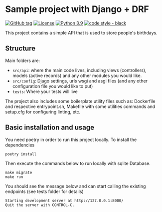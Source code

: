 # Sample project with Django + DRF

[![GitHub tag](https://img.shields.io/github/tag/rodgomes/drf-quickstart?include_prereleases=&sort=semver&color=blue)](https://github.com/rodgomes/drf-quickstart/releases/)
[![License](https://img.shields.io/badge/License-Apache_2.0-blue.svg)](https://opensource.org/licenses/Apache-2.0)
[![Python 3.9](https://img.shields.io/badge/python-3.9-blue.svg)](https://www.python.org/downloads/release/python-390/)
[![code style - black](https://img.shields.io/badge/code_style-black-blue)](https://black.readthedocs.io/ "Go to Black homepage")

This project contains a simple API that is used to store people's birthdays. 

## Structure
Main folders are: 
- `src/api`: where the main code lives, including views (controllers), models (active records) and any other modules you would like.
- `src/config`: Djago settings, urls wsgi and asgi files (and any other configuration file you would like to put)
- `tests`: Where your tests will live

The project also includes some boilerplate utility files such as: Dockerfile and respective entrypoint.sh, Makefile with some utilities commands and setup.cfg for configuring linting, etc.

## Basic installation and usage

You need poetry in order to run this project locally. 
To install the dependencies
```
poetry install
```

Then execute the commands below to run locally with sqlite Database.
```
make migrate
make run
```

You should see the message below and can start calling the existing endpoints (see tests folder for details)
```
Starting development server at http://127.0.0.1:8000/
Quit the server with CONTROL-C.
```


